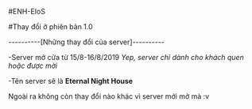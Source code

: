 #ENH-EIoS

#Thay đổi ở phiên bản 1.0

----------[Những thay đổi của server]----------

-Server mở cửa từ 15/8-16/8/2019 *Yep, server chỉ dành cho khách quen hoặc được mời*

-Tên server sẽ là **Eternal Night House**

Ngoài ra không còn thay đổi nào khác vì server mới mở mà :v
